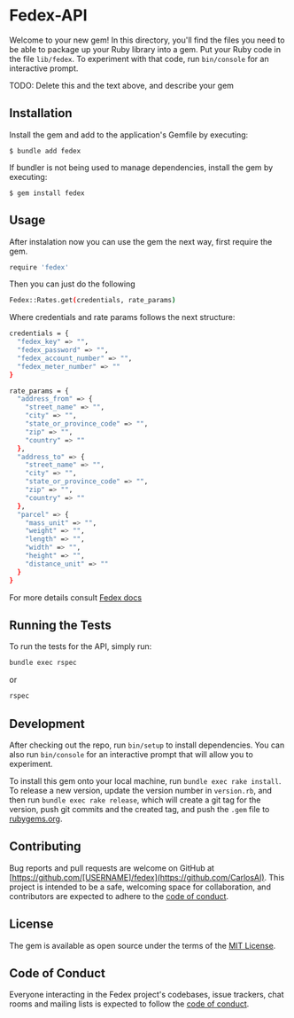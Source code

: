 # Fedex-API

Welcome to your new gem! In this directory, you'll find the files you need to be able to package up your Ruby library into a gem. Put your Ruby code in the file `lib/fedex`. To experiment with that code, run `bin/console` for an interactive prompt.

TODO: Delete this and the text above, and describe your gem

## Installation

Install the gem and add to the application's Gemfile by executing:

    $ bundle add fedex

If bundler is not being used to manage dependencies, install the gem by executing:

    $ gem install fedex

## Usage

After instalation now you can use the gem the next way, first require the gem.

```bash
require 'fedex'
```
Then you can just do the following

```bash
Fedex::Rates.get(credentials, rate_params)
```

Where credentials and rate params follows the next structure:

```bash
credentials = {
  "fedex_key" => "",
  "fedex_password" => "",
  "fedex_account_number" => "",
  "fedex_meter_number" => ""
}
```
```bash
rate_params = {
  "address_from" => {
    "street_name" => "",
    "city" => "",
    "state_or_province_code" => "",
    "zip" => "",
    "country" => ""
  },
  "address_to" => {
    "street_name" => "",
    "city" => "",
    "state_or_province_code" => "",
    "zip" => "",
    "country" => ""
  },
  "parcel" => {
    "mass_unit" => "",
    "weight" => "",
    "length" => "",
    "width" => "",
    "height" => "",
    "distance_unit" => ""
  }
}

```

For more details consult [Fedex docs](https://developer.fedex.com/api/en-us/catalog/rate/v1/docs.html)

## Running the Tests

To run the tests for the API, simply run:

```bash
bundle exec rspec
```
or
```bash
rspec
```

## Development

After checking out the repo, run `bin/setup` to install dependencies. You can also run `bin/console` for an interactive prompt that will allow you to experiment.

To install this gem onto your local machine, run `bundle exec rake install`. To release a new version, update the version number in `version.rb`, and then run `bundle exec rake release`, which will create a git tag for the version, push git commits and the created tag, and push the `.gem` file to [rubygems.org](https://rubygems.org).



## Contributing

Bug reports and pull requests are welcome on GitHub at [https://github.com/[USERNAME]/fedex](https://github.com/CarlosAI). This project is intended to be a safe, welcoming space for collaboration, and contributors are expected to adhere to the [code of conduct]([https://github.com/[USERNAME]/fedex/blob/master/CODE_OF_CONDUCT.md](https://github.com/CarlosAI/fedex-api/blob/master/CODE_OF_CONDUCT.md)).

## License

The gem is available as open source under the terms of the [MIT License](https://opensource.org/licenses/MIT).

## Code of Conduct

Everyone interacting in the Fedex project's codebases, issue trackers, chat rooms and mailing lists is expected to follow the [code of conduct]([https://github.com/[USERNAME]/fedex/blob/master/CODE_OF_CONDUCT.md](https://github.com/CarlosAI/fedex-api/blob/master/CODE_OF_CONDUCT.md)).

